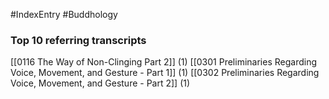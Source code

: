 #IndexEntry #Buddhology

### Top 10 referring transcripts
[[0116 The Way of Non-Clinging Part 2]] (1)
[[0301 Preliminaries Regarding Voice, Movement, and Gesture - Part 1]] (1)
[[0302 Preliminaries Regarding Voice, Movement, and Gesture - Part 2]] (1)

